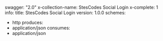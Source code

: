 swagger: "2.0"
x-collection-name: StesCodes Social Login
x-complete: 1
info:
  title: StesCodes Social Login
  version: 1.0.0
schemes:
- http
produces:
- application/json
consumes:
- application/json